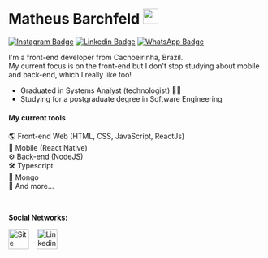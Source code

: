 # Matheus Barchfeld <img src="https://media.giphy.com/media/hvRJCLFzcasrR4ia7z/giphy.gif" width="30" >

[![Instagram Badge](https://img.shields.io/badge/-Instagram-407bff?style=flat-square&labelColor=407bff&logo=instagram&logoColor=white&link=https://instagram.com/obarchfeld)](https://instagram.com/obarchfeld) [![Linkedin Badge](https://img.shields.io/badge/-LinkedIn-407bff?style=flat-square&labelColor=407bff&logo=Linkedin&logoColor=white&link=https://www.linkedin.com/in/matheus-barchfeld/)](https://www.linkedin.com/in/matheus-barchfeld/) [![WhatsApp Badge](https://img.shields.io/badge/-WhatsApp-407bff?style=flat-square&labelColor=407bff&logo=WhatsApp&logoColor=white&link=https://https://api.whatsapp.com/send?phone=5551989373017text=)](https://api.whatsapp.com/send?phone=5551989373017&text=)

I'm a front-end developer from Cachoeirinha, Brazil.<br />
My current focus is on the front-end but I don't stop studying about mobile and back-end, which I really like too! 

* Graduated in Systems Analyst (technologist) 🧑‍🎓 <br />
* Studying for a postgraduate degree in Software Engineering <br />

#### My current tools

🌎 Front-end Web (HTML, CSS, JavaScript, ReactJs)<br />
📱 Mobile (React Native)<br />
⚙️ Back-end (NodeJS)<br />
🛠️ Typescript<br />
💾 Mongo<br />
🧰 And more...

<br />

**Social Networks:**
<p align="left">
  <a href="https://matheusbarchfeld.com.br" target="blank"><img align="center" src="https://cdn.jsdelivr.net/npm/simple-icons@3.13.0/icons/sitepoint.svg" alt="Site Matheus Barchfeld" height="40" width="40" /></a> &nbsp;&nbsp;
  <a href="https://www.linkedin.com/in/matheus-barchfeld/" target="blank"><img align="center" src="https://cdn.jsdelivr.net/npm/simple-icons@3.0.1/icons/linkedin.svg" alt="Linkedin Matheus Barchfeld" height="40" width="40" /></a> &nbsp;&nbsp;
</p>




